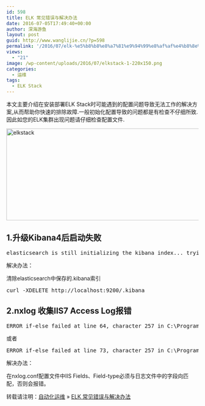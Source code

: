 ```yaml
---
id: 598
title: ELK 常见错误与解决办法
date: 2016-07-05T17:49:40+00:00
author: 深海游鱼
layout: post
guid: http://www.wanglijie.cn/?p=598
permalink: '/2016/07/elk-%e5%b8%b8%e8%a7%81%e9%94%99%e8%af%af%e4%b8%8e%e8%a7%a3%e5%86%b3%e5%8a%9e%e6%b3%95.html'
views:
  - "21"
image: /wp-content/uploads/2016/07/elkstack-1-220x150.png
categories:
  - 运维
tags:
  - ELK Stack
---
```

本文主要介绍在安装部署ELK Stack时可能遇到的配置问题导致无法工作的解决方案,从而帮助你快速的排除故障.一般初始化配置导致的问题都是有检查不仔细所致.因此如您的ELK集群出现问题请仔细检查配置文件.
  
<img class="aligncenter wp-image-614" src="http://images.wanglijie.cn/public/img/posts/2016/07/elkstack.png" alt="elkstack" width="518" height="240" />

## 1.升级Kibana4后启动失败

<pre class="prettyprint linenums">elasticsearch is still initializing the kibana index... trying again in 2.5 second
</pre>

解决办法：
  
清除elasticsearch中保存的.kibana索引

<pre class="prettyprint linenums">curl -XDELETE http://localhost:9200/.kibana
</pre>

## 2.nxlog 收集IIS7 Access Log报错

<pre class="prettyprint linenums">ERROR if-else failed at line 64, character 257 in C:\Program Files (x86)\nxlog\conf\nxlog.conf. statement execution has been aborted; procedure 'parse_csv' failed at line 64, character 152 in C:\Program Files (x86)\nxlog\conf\nxlog.conf. statement execution has been aborted; Too many fields in CSV input, expected 15, got 16 in input '2015-11-19 07:15:10 172.31.1.176 GET .......'
</pre>

或者

<pre class="prettyprint linenums">ERROR if-else failed at line 73, character 257 in C:\Program Files (x86)\nxlog\conf\nxlog.conf. statement execution has been aborted; procedure 'parse_csv' failed at line 73, character 152 in C:\Program Files (x86)\nxlog\conf\nxlog.conf. statement execution has been aborted; cannot parse integer, invalid modifier: '/'
</pre>

解决办法：
  
在nxlog.conf配置文件中IIS Fields、Field-type必须与日志文件中的字段向匹配，否则会报错。

转载请注明：[自动化运维](http://www.wanglijie.cn) &raquo; [ELK 常见错误与解决办法](http://www.wanglijie.cn/2016/07/elk-%e5%b8%b8%e8%a7%81%e9%94%99%e8%af%af%e4%b8%8e%e8%a7%a3%e5%86%b3%e5%8a%9e%e6%b3%95.html)